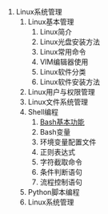 1. Linux系统管理
    1. Linux基本管理
        1. Linux简介
        2. Linux光盘安装方法
        3. Linux常用命令
        4. VIM编辑器使用
        5. Linux软件分类
        6. Linux软件安装方法
    2. Linux用户与权限管理
    3. Linux文件系统管理
    4. Shell编程
        01. [Bash基本功能](Linux_shell基础.md)
        02. Bash变量
        03. 环境变量配置文件
        04. 正则表达式
        05. 字符截取命令
        06. 条件判断语句
        07. 流程控制语句
    5. Python脚本编程
    6. Linux系统管理